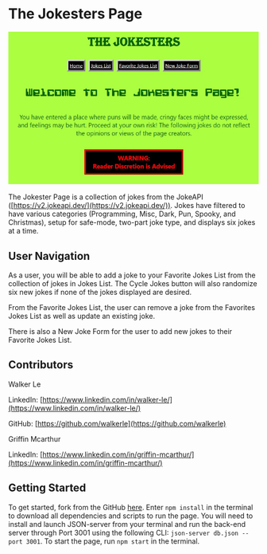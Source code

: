 # The Jokesters Page

<p><img src="./public/Title Page.jpg" alt="Title Page" width="600px" margin="auto"></p>

The Jokester Page is a collection of jokes from the JokeAPI ([https://v2.jokeapi.dev/](https://v2.jokeapi.dev/)).  Jokes have filtered to have various categories (Programming, Misc, Dark, Pun, Spooky, and Christmas), setup for safe-mode, two-part joke type, and displays six jokes at a time.

## User Navigation

As a user, you will be able to add a joke to your Favorite Jokes List from the collection of jokes in Jokes List.  The Cycle Jokes button will also randomize six new jokes if none of the jokes displayed are desired.

From the Favorite Jokes List, the user can remove a joke from the Favorites Jokes List as well as update an existing joke.

There is also a New Joke Form for the user to add new jokes to their Favorite Jokes List.

## Contributors

Walker Le

LinkedIn: [https://www.linkedin.com/in/walker-le/](https://www.linkedin.com/in/walker-le/)

GitHub: [https://github.com/walkerle](https://github.com/walkerle)

Griffin Mcarthur

LinkedIn: [https://www.linkedin.com/in/griffin-mcarthur/](https://www.linkedin.com/in/griffin-mcarthur/)

## Getting Started

To get started, fork from the GitHub [here](https://github.com/walkerle/Phase-2-Project).  Enter ```npm install``` in the terminal to download all dependencies and scripts to run the page.  You will need to install and launch JSON-server from your terminal and run the back-end server through Port 3001 using the following CLI:
```json-server db.json --port 3001```.  To start the page, run ```npm start``` in the terminal.